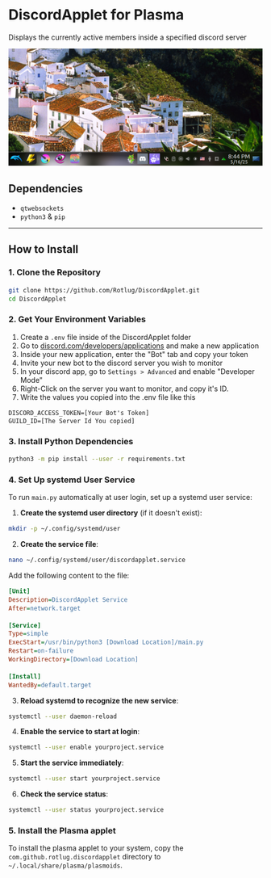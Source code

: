 # DiscordApplet for Plasma

Displays the currently active members inside a specified discord server

![Screenshot](screenshot.png)

## Dependencies

- `qtwebsockets`
- `python3` & `pip`

---

## How to Install

### 1. Clone the Repository

```bash
git clone https://github.com/Rotlug/DiscordApplet.git
cd DiscordApplet
```

### 2. Get Your Environment Variables

1. Create a `.env` file inside of the DiscordApplet folder
2. Go to [discord.com/developers/applications](https://discord.com/developers/applications) and make a new application
3. Inside your new application, enter the "Bot" tab and copy your token
4. Invite your new bot to the discord server you wish to monitor
5. In your discord app, go to `Settings > Advanced` and enable "Developer Mode"
6. Right-Click on the server you want to monitor, and copy it's ID.
7. Write the values you copied into the .env file like this

```
DISCORD_ACCESS_TOKEN=[Your Bot's Token]
GUILD_ID=[The Server Id You copied]
```

### 3. Install Python Dependencies

```bash
python3 -m pip install --user -r requirements.txt
```

### 4. Set Up systemd User Service

To run `main.py` automatically at user login, set up a systemd user service:

1. **Create the systemd user directory** (if it doesn't exist):

```bash
mkdir -p ~/.config/systemd/user
```

2. **Create the service file**:

```bash
nano ~/.config/systemd/user/discordapplet.service
```

Add the following content to the file:

```ini
[Unit]
Description=DiscordApplet Service
After=network.target

[Service]
Type=simple
ExecStart=/usr/bin/python3 [Download Location]/main.py
Restart=on-failure
WorkingDirectory=[Download Location]

[Install]
WantedBy=default.target
```

3. **Reload systemd to recognize the new service**:

```bash
systemctl --user daemon-reload
```

4. **Enable the service to start at login**:

```bash
systemctl --user enable yourproject.service
```

5. **Start the service immediately**:

```bash
systemctl --user start yourproject.service
```

6. **Check the service status**:

```bash
systemctl --user status yourproject.service
```

### 5. Install the Plasma applet

To install the plasma applet to your system, copy the `com.github.rotlug.discordapplet` directory to `~/.local/share/plasma/plasmoids`.

